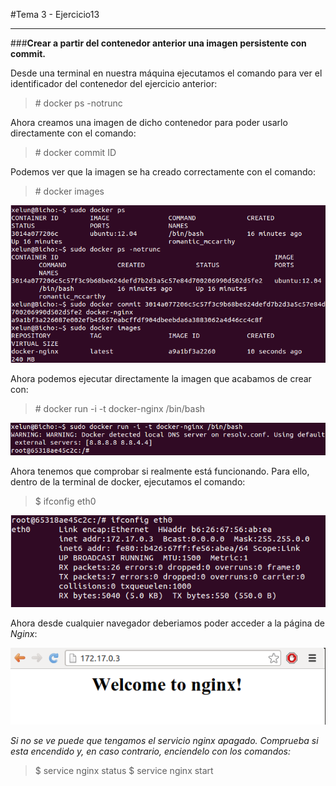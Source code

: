 #Tema 3 - Ejercicio13
- - -
###**Crear a partir del contenedor anterior una imagen persistente con commit.**

Desde una terminal en nuestra máquina ejecutamos el comando para ver el identificador del contenedor del ejercicio anterior:

> \# docker ps -notrunc

Ahora creamos una imagen de dicho contenedor para poder usarlo directamente con el comando:

> \# docker commit ID <nombre-para-el-contenedor>

Podemos ver que la imagen se ha creado correctamente con el comando:

> \# docker images

![](../images/t3ej13-1.png)

Ahora podemos ejecutar directamente la imagen que acabamos de crear con:

> \# docker run -i -t docker-nginx /bin/bash

![](../images/t3ej13-2.png)

Ahora tenemos que comprobar si realmente está funcionando. Para ello, dentro de la terminal de docker, ejecutamos el comando:

> $ ifconfig eth0

![](../images/t3ej13-3.png)

Ahora desde cualquier navegador deberiamos poder acceder a la página de *Nginx*:

![](../images/t3ej13-4.png)

*Si no se ve puede que tengamos el servicio nginx apagado. Comprueba si esta encendido y, en caso contrario, enciendelo con los comandos:*

> $ service nginx status
> $ service nginx start
